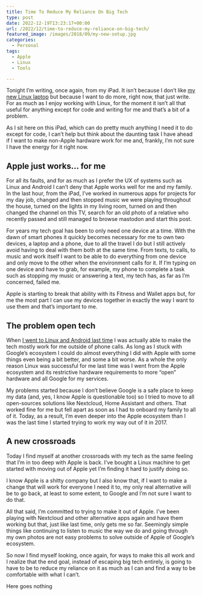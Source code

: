 ```yaml
---
title: Time To Reduce My Reliance On Big Tech
type: post
date: 2022-12-19T13:23:17+00:00
url: /2022/12/time-to-reduce-my-reliance-on-big-tech/
featured_image: /images/2018/09/my-new-setup.jpg
categories:
  - Personal
tags:
  - Apple
  - Linux
  - Tools

---
```

Tonight I’m writing, once again, from my iPad. It isn’t because I don’t like [my new Linux laptop][1] but because I want to do more, right now, that just write. For as much as I enjoy working with Linux, for the moment it isn’t all that useful for anything except for code and writing for me and that’s a bit of a problem.

As I sit here on this iPad, which can do pretty much anything I need it to do except for code, I can’t help but think about the daunting task I have ahead if I want to make non-Apple hardware work for me and, frankly, I’m not sure I have the energy for it right now.

## Apple just works… for me

For all its faults, and for as much as I prefer the UX of systems such as Linux and Android I can’t deny that Apple works well for me and my family. In the last hour, from the iPad, I’ve worked in numerous apps for projects for my day job, changed and then stopped music we were playing throughout the house, turned on the lights in my living room, turned on and then changed the channel on this TV, search for an old photo of a relative who recently passed and still managed to browse mastodon and start this post.

For years my tech goal has been to only need one device at a time. With the dawn of smart phones it quickly becomes necessary for me to own two devices, a laptop and a phone, due to all the travel I do but I still actively avoid having to deal with them both at the same time. From texts, to calls, to music and work itself I want to be able to do everything from one device and only move to the other when the environment calls for it. If I’m typing on one device and have to grab, for example, my phone to complete a task such as stopping my music or answering a text, my tech has, as far as I’m concerned, failed me.

Apple is starting to break that ability with its Fitness and Wallet apps but, for me the most part I can use my devices together in exactly the way I want to use them and that’s important to me.

## The problem open tech

When [I went to Linux and Android last time][2] I was actually able to make the tech mostly work for me outside of phone calls. As long as I stuck with Google’s ecosystem I could do almost everything I did with Apple with some things even being a bit better, and some a bit worse. As a whole the only reason Linux was successful for me last time was I went from the Apple ecosystem and its restrictive hardware requirements to more “open” hardware and all Google for my services.

My problems started because I don’t believe Google is a safe place to keep my data (and, yes, I know Apple is questionable too) so I tried to move to all open-sources solutions like Nextcloud, Home Assistant and others. That worked fine for me but fell apart as soon as I had to onboard my family to all of it. Today, as a result, I’m even deeper into the Apple ecosystem than I was the last time I started trying to work my way out of it in 2017.

## A new crossroads

Today I find myself at another crossroads with my tech as the same feeling that I’m in too deep with Apple is back. I’ve bought a Linux machine to get started with moving out of Apple yet I’m finding it hard to justify doing so.

I know Apple is a shitty company but I also know that, if I want to make a change that will work for everyone I need it to, my only real alternative will be to go back, at least to some extent, to Google and I’m not sure I want to do that.

All that said, I’m committed to trying to make it out of Apple. I’ve been playing with Nextcloud and other alternative apps again and have them working but that, just like last time, only gets me so far. Seemingly simple things like continuing to listen to music the way we do and going through my own photos are not easy problems to solve outside of Apple of Google’s ecosystem.

So now I find myself looking, once again, for ways to make this all work and I realize that the end goal, instead of escaping big tech entirely, is going to have to be to reduce my reliance on it as much as I can and find a way to be comfortable with what I can’t.

Here goes nothing

 [1]: /2022/12/hello-again-linux-i-missed-you/
 [2]: /2019/09/leaving-big-tech-ecosystems-behind/